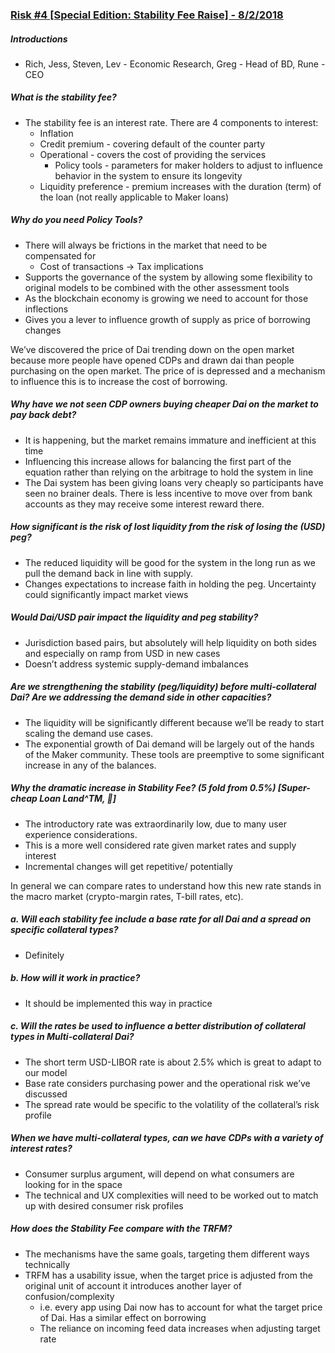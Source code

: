 ### [Risk #4 [Special Edition: Stability Fee Raise] - 8/2/2018](https://www.youtube.com/watch?v=IOIsG9OyrJs)
##### Introductions
* Rich, Jess, Steven, Lev - Economic Research, Greg - Head of BD, Rune - CEO

##### What is the stability fee?
* The stability fee is an interest rate. There are 4 components to interest:
    * Inflation
    * Credit premium - covering default of the counter party
    * Operational - covers the cost of providing the services
        * Policy tools - parameters for maker holders to adjust to influence behavior in the system to ensure its longevity 
    * Liquidity preference - premium increases with the duration (term) of the loan (not really applicable to Maker loans)

##### Why do you need Policy Tools?
* There will always be frictions in the market that need to be compensated for
    * Cost of transactions -> Tax implications
* Supports the governance of the system by allowing some flexibility to original models to be combined with the other assessment tools
* As the blockchain economy is growing we need to account for those inflections
* Gives you a lever to influence growth of supply as price of borrowing changes

We’ve discovered the price of Dai trending down on the open market because more people have opened CDPs and drawn dai than people purchasing on the open market. The price of is depressed and a mechanism to influence this is to increase the cost of borrowing.

##### Why have we not seen CDP owners buying cheaper Dai on the market to pay back debt?
* It is happening, but the market remains immature and inefficient at this time
* Influencing this increase allows for balancing the first part of the equation rather than relying on the arbitrage to hold the system in line
* The Dai system has been giving loans very cheaply so participants have seen no brainer deals. There is less incentive to move over from bank accounts as they may receive some interest reward there.

##### How significant is the risk of lost liquidity from the risk of losing the (USD) peg?
* The reduced liquidity will be good for the system in the long run as we pull the demand back in line with supply.
* Changes expectations to increase faith in holding the peg. Uncertainty could significantly impact market views

##### Would Dai/USD pair impact the liquidity and peg stability?
* Jurisdiction based pairs, but absolutely will help liquidity on both sides and especially on ramp from USD in new cases
* Doesn’t address systemic supply-demand imbalances

##### Are we strengthening the stability (peg/liquidity) before multi-collateral Dai? Are we addressing the demand side in other capacities?
* The liquidity will be significantly different because we’ll be ready to start scaling the demand use cases.
* The exponential growth of Dai demand will be largely out of the hands of the Maker community. These tools are preemptive to some significant increase in any of the balances.

##### Why the dramatic increase in Stability Fee? (5 fold from 0.5%) [Super-cheap Loan Land^TM, 🤣]  
* The introductory rate was extraordinarily low, due to many user experience considerations.
* This is a more well considered rate given market rates and supply interest
* Incremental changes will get repetitive/ potentially

In general we can compare rates to understand how this new rate stands in the macro market (crypto-margin rates, T-bill rates, etc).

##### a. Will each stability fee include a base rate for all Dai and a spread on specific collateral types?
* Definitely

##### b. How will it work in practice?
* It should be implemented this way in practice

##### c. Will the rates be used to influence a better distribution of collateral types in Multi-collateral Dai?
* The short term USD-LIBOR rate is about 2.5% which is great to adapt to our model
* Base rate considers purchasing power and the operational risk we’ve discussed
* The spread rate would be specific to the volatility of the collateral’s risk profile

##### When we have multi-collateral types, can we have CDPs with a variety of interest rates?
* Consumer surplus argument, will depend on what consumers are looking for in the space
* The technical and UX complexities will need to be worked out to match up with desired consumer risk profiles

##### How does the Stability Fee compare with the TRFM?
* The mechanisms have the same goals, targeting them different ways technically
* TRFM has a usability issue, when the target price is adjusted from the original unit of account it introduces another layer of confusion/complexity
    * i.e. every app using Dai now has to account for what the target price of Dai. Has a similar effect on borrowing
    * The reliance on incoming feed data increases when adjusting target rate
